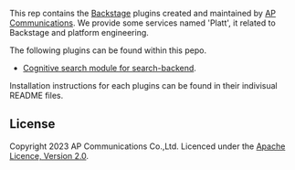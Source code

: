 This rep contains the [Backstage](https://backstage.io/) plugins created and maintained by [AP Communications](https://www.ap-com.co.jp/). 
We provide some services named 'Platt', it related to Backstage and platform engineering. 

 The following plugins can be found within this pepo.

 - [Cognitive search module for search-backend](./plugins/search-backend-module-cognitive-search-backend/).

 Installation instructions for each plugins can be found in their indivisual README files.

## License

Copyright 2023 AP Communications Co.,Ltd. Licenced under the [Apache Licence, Version 2.0](./LICENSE).